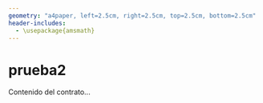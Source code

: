 ```yaml
---
geometry: "a4paper, left=2.5cm, right=2.5cm, top=2.5cm, bottom=2.5cm"
header-includes:
  - \usepackage{amsmath} 
---
```

# prueba2

Contenido del contrato...